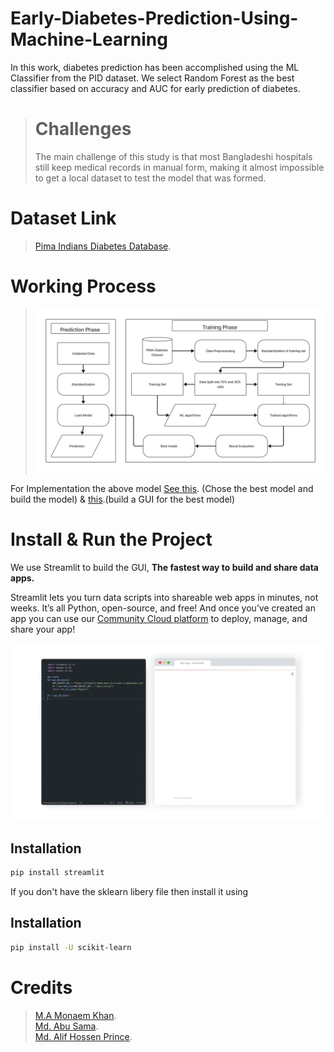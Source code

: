 # Early-Diabetes-Prediction-Using-Machine-Learning
In this work, diabetes prediction has been accomplished using the ML Classifier from the PID dataset. We select Random Forest as the best classifier based on accuracy and AUC for early prediction of diabetes.
> # Challenges
> The main challenge of this study is that most Bangladeshi hospitals still keep medical records in manual form, making it almost impossible to get a local dataset to test the model that was formed.

# Dataset Link
> [Pima Indians Diabetes Database](https://www.kaggle.com/datasets/uciml/pima-indians-diabetes-database/).

# Working Process
> ![image](https://github.com/MonaemKhan/Early-Diabetes-Prediction-Using-Machine-Learning/blob/main/Pictures/ML%20Proposed%20Model.jpg)

For Implementation the above model [See this](https://github.com/MonaemKhan/Early-Diabetes-Prediction-Using-Machine-Learning/blob/main/Diabaties_Pediction.ipynb/). (Chose the best model and build the model) & [this](https://github.com/MonaemKhan/Early-Diabetes-Prediction-Using-Machine-Learning/blob/main/Diabeties%20Prediction%20(GUI)/app.py/).(build a GUI for the best model)

# Install & Run the Project
We use Streamlit to build the GUI,
**The fastest way to build and share data apps.**

Streamlit lets you turn data scripts into shareable web apps in minutes, not weeks. It’s all Python, open-source, and free! And once you’ve created an app you can use our [Community Cloud platform](https://streamlit.io/cloud) to deploy, manage, and share your app!

![Example of live coding an app in Streamlit|635x380](https://raw.githubusercontent.com/streamlit/docs/main/public/images/Streamlit_overview.gif)
## Installation

```bash
pip install streamlit
```
If you don't have the sklearn libery file then install it using
## Installation

```bash
pip install -U scikit-learn
```

# Credits
> [M.A Monaem Khan](https://github.com/MonaemKhan/).   
> [Md. Abu Sama](https://github.com/MdAbuSama/).  
> [Md. Alif Hossen Prince](https://github.com/alifhossenprince/).

